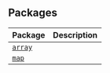 ## Packages

|  Package | Description |
|  --- | --- |
|  [`array`](../libraries/array/docs/array.md) |  |
|  [`map`](../libraries/map/docs/map.md) |  |
